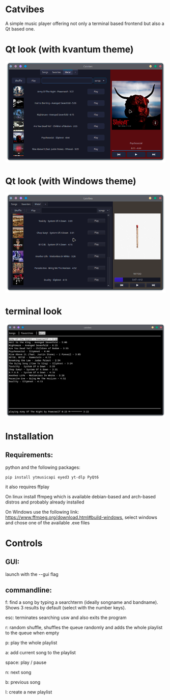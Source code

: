 # Catvibes
A simple music player offering not only a terminal based frontend but also a Qt based one.

# Qt look (with kvantum theme)
![](https://github.com/12fab4/Catvibes/blob/ee78a7dfba97f38a8e8626f48b612aaafea5db49/images/qtui.png?raw=true)
# Qt look (with Windows theme)
![](https://github.com/12fab4/Catvibes/blob/ee78a7dfba97f38a8e8626f48b612aaafea5db49/images/windows.png?raw=true)
# terminal look
![](https://github.com/12fab4/Catvibes/blob/ee78a7dfba97f38a8e8626f48b612aaafea5db49/images/terminalui.png?raw=true)


# Installation

## Requirements:
python and the following packages:

    pip install ytmusicapi eyed3 yt-dlp PyQt6

it also requires ffplay

On linux install ffmpeg which is available debian-based and arch-based distros and probably already installed

On Windows use the following link: https://www.ffmpeg.org/download.html#build-windows, select windows and chose one of the available .exe files


# Controls
## GUI:
launch with the --gui flag

## commandline:
f: find a song by typing a searchterm (ideally songname and bandname). Shows 3 results by default (select with the number keys).

esc: terminates searching usw and also exits the program

r: random shuffle, shuffles the queue randomly and adds the whole playlist to the queue when empty

p: play the whole playlist

a: add current song to the playlist

space: play / pause

n: next song

b: previous song

l: create a new playlist